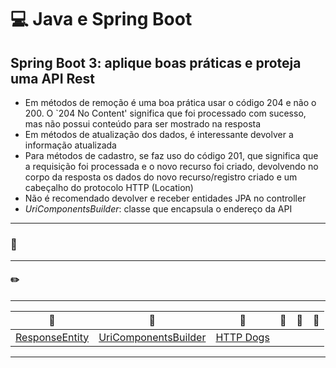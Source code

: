 # :computer: Java e Spring Boot

## Spring Boot 3: aplique boas práticas e proteja uma API Rest

- Em métodos de remoção é uma boa prática usar o código 204 e não o 200. O `204 No Content' significa que foi processado com sucesso, mas não possui conteúdo para ser mostrado na resposta
- Em métodos de atualização dos dados, é interessante devolver a informação atualizada
- Para métodos de cadastro, se faz uso do código 201, que significa que a requisição foi processada e o novo recurso foi criado, devolvendo no corpo da resposta os dados do novo recurso/registro criado e um cabeçalho do protocolo HTTP (Location)
- Não é recomendado devolver e receber entidades JPA no controller
- _UriComponentsBuilder_: classe que encapsula o endereço da API

---

### :pencil:

---

#### :pencil2:

---

| :link:                                                                                                                          | :link: | :link:                         | :link: |:link: | :link: |
|---------------------------------------------------------------------------------------------------------------------------------|-------|--------------------------------|---|---|---|
| [ResponseEntity](https://docs.spring.io/spring-framework/docs/current/javadoc-api/org/springframework/http/ResponseEntity.html) | [UriComponentsBuilder](https://www.baeldung.com/spring-uricomponentsbuilder)  | [HTTP Dogs](https://http.dog/) |  |  |
---
